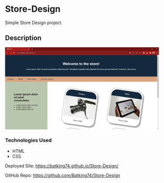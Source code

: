 # Store-Design
Simple Store Design project.

## Description

![Image of Find Store Design Project](./assets/Store-Design-Project.png)


### Technologies Used
- HTML
- CSS

Deployed Site: https://batking74.github.io/Store-Design/

GitHub Repo: https://github.com/Batking74/Store-Design
